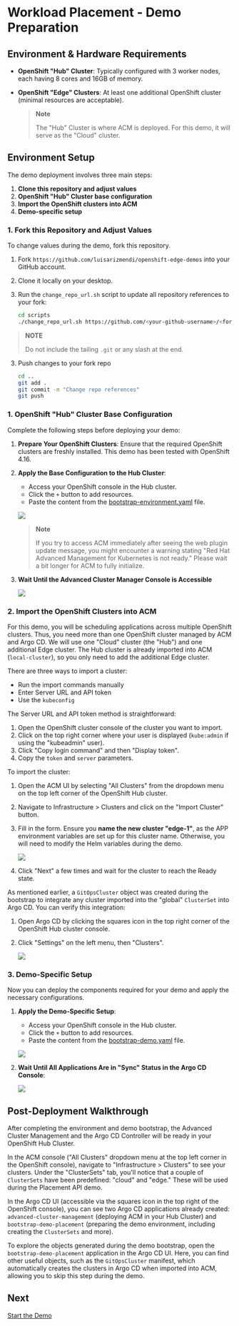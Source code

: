 # Workload Placement - Demo Preparation

## Environment & Hardware Requirements

* **OpenShift "Hub" Cluster**: Typically configured with 3 worker nodes, each having 8 cores and 16GB of memory.
* **OpenShift "Edge" Clusters**: At least one additional OpenShift cluster (minimal resources are acceptable).

  > **Note**
  >
  > The "Hub" Cluster is where ACM is deployed. For this demo, it will serve as the "Cloud" cluster.

## Environment Setup

The demo deployment involves three main steps:

1. **Clone this repository and adjust values**
2. **OpenShift "Hub" Cluster base configuration**
3. **Import the OpenShift clusters into ACM**
4. **Demo-specific setup**

### 1. Fork this Repository and Adjust Values

To change values during the demo, fork this repository.

1. Fork `https://github.com/luisarizmendi/openshift-edge-demos` into your GitHub account.
2. Clone it locally on your desktop.
3. Run the `change_repo_url.sh` script to update all repository references to your fork:

   ```bash
   cd scripts
   ./change_repo_url.sh https://github.com/<your-github-username>/<fork-name>
   ```
  > **NOTE**
  >
  > Do not include the tailing `.git` or any slash at the end.

3. Push changes to your fork repo

   ```bash
   cd ..
   git add .
   git commit -m "Change repo references"
   git push
   ```

### 1. OpenShift "Hub" Cluster Base Configuration

Complete the following steps before deploying your demo:

1. **Prepare Your OpenShift Clusters**: Ensure that the required OpenShift clusters are freshly installed. This demo has been tested with OpenShift 4.16.

2. **Apply the Base Configuration to the Hub Cluster**:
   - Access your OpenShift console in the Hub cluster.
   - Click the `+` button to add resources.
   - Paste the content from the [bootstrap-environment.yaml](../../../bootstrap-environment/bootstrap-environment.yaml) file.

   ![](../../../doc/images/bootstrap-environment-deploy.gif)

   > **Note**
   >
   > If you try to access ACM immediately after seeing the web plugin update message, you might encounter a warning stating "Red Hat Advanced Management for Kubernetes is not ready." Please wait a bit longer for ACM to fully initialize.

3. **Wait Until the Advanced Cluster Manager Console is Accessible**

   ![](../../../doc/images/bootstrap-environment-wait.gif)

### 2. Import the OpenShift Clusters into ACM

For this demo, you will be scheduling applications across multiple OpenShift clusters. Thus, you need more than one OpenShift cluster managed by ACM and Argo CD. We will use one "Cloud" cluster (the "Hub") and one additional Edge cluster. The Hub cluster is already imported into ACM (`local-cluster`), so you only need to add the additional Edge cluster.

There are three ways to import a cluster:
* Run the import commands manually
* Enter Server URL and API token
* Use the `kubeconfig`

The Server URL and API token method is straightforward:

1. Open the OpenShift cluster console of the cluster you want to import.
2. Click on the top right corner where your user is displayed (`kube:admin` if using the "kubeadmin" user).
3. Click "Copy login command" and then "Display token".
4. Copy the `token` and `server` parameters.

To import the cluster:

1. Open the ACM UI by selecting "All Clusters" from the dropdown menu on the top left corner of the OpenShift Hub cluster.
2. Navigate to Infrastructure > Clusters and click on the "Import Cluster" button.
3. Fill in the form. Ensure you **name the new cluster "edge-1"**, as the APP environment variables are set up for this cluster name. Otherwise, you will need to modify the Helm variables during the demo.

   ![](images/00-import-cluster.png)

4. Click "Next" a few times and wait for the cluster to reach the Ready state.

As mentioned earlier, a `GitOpsCluster` object was created during the bootstrap to integrate any cluster imported into the "global" `ClusterSet` into Argo CD. You can verify this integration:

1. Open Argo CD by clicking the squares icon in the top right corner of the OpenShift Hub cluster console.
2. Click "Settings" on the left menu, then "Clusters".

   ![](images/00-import-cluster-argocd.png)

### 3. Demo-Specific Setup

Now you can deploy the components required for your demo and apply the necessary configurations.

1. **Apply the Demo-Specific Setup**:
   - Access your OpenShift console in the Hub cluster.
   - Click the `+` button to add resources.
   - Paste the content from the [bootstrap-demo.yaml](../bootstrap-demo/bootstrap-demo.yaml) file.

   ![](images/bootstrap-demo-deploy.gif)

2. **Wait Until All Applications Are in "Sync" Status in the Argo CD Console**:

   ![](images/bootstrap-demo-wait.gif)

## Post-Deployment Walkthrough

After completing the environment and demo bootstrap, the Advanced Cluster Management and the Argo CD Controller will be ready in your OpenShift Hub Cluster.

In the ACM console ("All Clusters" dropdown menu at the top left corner in the OpenShift console), navigate to "Infrastructure > Clusters" to see your clusters. Under the "ClusterSets" tab, you'll notice that a couple of `ClusterSets` have been predefined: "cloud" and "edge." These will be used during the Placement API demo.

In the Argo CD UI (accessible via the squares icon in the top right of the OpenShift console), you can see two Argo CD applications already created: `advanced-cluster-management` (deploying ACM in your Hub Cluster) and `bootstrap-demo-placement` (preparing the demo environment, including creating the `ClusterSets` and more).

To explore the objects generated during the demo bootstrap, open the `bootstrap-demo-placement` application in the Argo CD UI. Here, you can find other useful objects, such as the `GitOpsCluster` manifest, which automatically creates the clusters in Argo CD when imported into ACM, allowing you to skip this step during the demo.

## Next

[Start the Demo](../README.md#demo)
